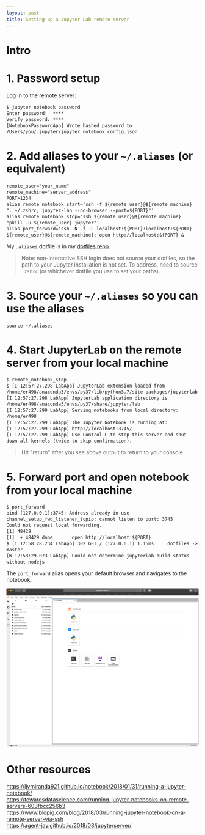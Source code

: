 ```yaml
---
layout: post
title: Setting up a Jupyter Lab remote server
---
```


# Intro

# 1. Password setup

Log in to the remote server:

```
$ jupyter notebook password
Enter password:  ****
Verify password: ****
[NotebookPasswordApp] Wrote hashed password to /Users/you/.jupyter/jupyter_notebook_config.json
```

# 2. Add aliases to your `~/.aliases` (or equivalent)

```
remote_user="your_name"
remote_machine="server_address"
PORT=1234
alias remote_notebook_start='ssh -f ${remote_user}@${remote_machine} ". ~/.zshrc; jupyter-lab --no-browser --port=${PORT}"'
alias remote_notebook_stop='ssh ${remote_user}@${remote_machine} "pkill -u ${remote_user} jupyter"'
alias port_forward='ssh -N -f -L localhost:${PORT}:localhost:${PORT} ${remote_user}@${remote_machine}; open http://localhost:${PORT} &'
```

My `.aliases` dotfile is in my [dotfiles repo](https://github.com/erikr/dotfiles/blob/master/.aliases).

> Note: non-interactive SSH login does not source your dotfiles, so the path to your Jupyter installation is not set. To address, need to source `.zshrc` (or whichever dotfile you use to set your paths).

# 3. Source your `~/.aliases` so you can use the aliases
```
source ~/.aliases
```

# 4. Start JupyterLab on the remote server from your local machine

```
$ remote_notebook_stop
$ [I 12:57:27.298 LabApp] JupyterLab extension loaded from /home/er498/anaconda3/envs/py37/lib/python3.7/site-packages/jupyterlab
[I 12:57:27.298 LabApp] JupyterLab application directory is /home/er498/anaconda3/envs/py37/share/jupyter/lab
[I 12:57:27.299 LabApp] Serving notebooks from local directory: /home/er498
[I 12:57:27.299 LabApp] The Jupyter Notebook is running at:
[I 12:57:27.299 LabApp] http://localhost:3745/
[I 12:57:27.299 LabApp] Use Control-C to stop this server and shut down all kernels (twice to skip confirmation).
```

> Hit "return" after you see above output to return to your console.

# 5. Forward port and open notebook from your local machine
```
$ port_forward
bind [127.0.0.1]:3745: Address already in use
channel_setup_fwd_listener_tcpip: cannot listen to port: 3745
Could not request local forwarding.
[1] 48429
[1]  + 48429 done       open http://localhost:${PORT}
$ [I 12:58:28.234 LabApp] 302 GET / (127.0.0.1) 1.15ms     dotfiles -> master
[W 12:58:29.073 LabApp] Could not determine jupyterlab build status without nodejs
```

The `port_forward` alias opens your default browser and navigates to the notebook:

![](/assets/jupyter-screenshot.png)

# Other resources
https://ljvmiranda921.github.io/notebook/2018/01/31/running-a-jupyter-notebook/  
https://towardsdatascience.com/running-jupyter-notebooks-on-remote-servers-603fbcc256b3  
https://www.blopig.com/blog/2018/03/running-jupyter-notebook-on-a-remote-server-via-ssh  
https://agent-jay.github.io/2018/03/jupyterserver/